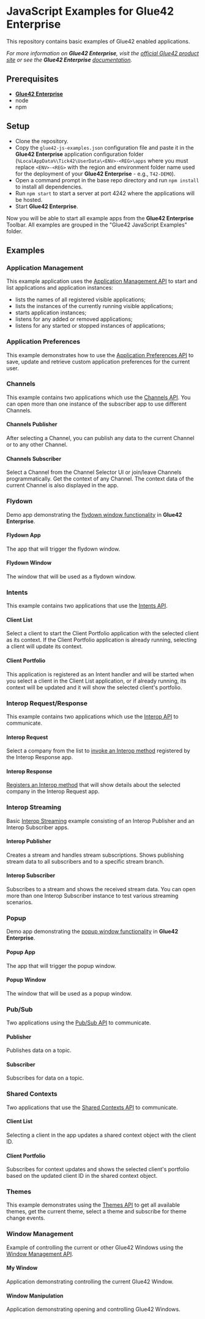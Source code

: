 # JavaScript Examples for Glue42 Enterprise

This repository contains basic examples of Glue42 enabled applications.

*For more information on **Glue42 Enterprise**, visit the [official Glue42 product site](https://glue42.com/) or see the **Glue42 Enterprise** [documentation](https://docs.glue42.com).*

## Prerequisites

- [**Glue42 Enterprise**](https://glue42.com/enterprise/)
- node
- npm

## Setup

- Clone the repository.
- Copy the `glue42-js-examples.json` configuration file and paste it in the **Glue42 Enterprise** application configuration folder (`%LocalAppData%\Tick42\UserData\<ENV>-<REG>\apps` where you must replace `<ENV>-<REG>` with the region and environment folder name used for the deployment of your **Glue42 Enterprise** - e.g., `T42-DEMO`).  
- Open a command prompt in the base repo directory and run `npm install` to install all dependencies. 
- Run `npm start` to start a server at port 4242 where the applications will be hosted.
- Start **Glue42 Enterprise**. 

Now you will be able to start all example apps from the **Glue42 Enterprise** Toolbar. All examples are grouped in the "Glue42 JavaScript Examples" folder.

## Examples

### Application Management

This example application uses the [Application Management API](https://docs.glue42.com/glue42-concepts/application-management/javascript/index.html) to start and list applications and application instances:

- lists the names of all registered visible applications;
- lists the instances of the currently running visible applications;
- starts application instances;
- listens for any added or removed applications;
- listens for any started or stopped instances of applications;

### Application Preferences

This example demonstrates how to use the [Application Preferences API](https://docs.glue42.com/glue42-concepts/application-preferences/javascript/index.html) to save, update and retrieve custom application preferences for the current user.

### Channels

This example contains two applications which use the [Channels API](https://docs.glue42.com/glue42-concepts/data-sharing-between-apps/channels/javascript/index.html). You can open more than one instance of the subscriber app to use different Channels.

#### Channels Publisher

After selecting a Channel, you can publish any data to the current Channel or to any other Channel.

#### Channels Subscriber

Select a Channel from the Channel Selector UI or join/leave Channels programmatically. Get the context of any Channel. The context data of the current Channel is also displayed in the app.

### Flydown

Demo app demonstrating the [flydown window functionality](https://docs.glue42.com/glue42-concepts/windows/window-management/javascript/index.html#flydown_windows) in **Glue42 Enterprise**.

#### Flydown App

The app that will trigger the flydown window.

#### Flydown Window

The window that will be used as a flydown window.

### Intents

This example contains two applications that use the [Intents API](https://docs.glue42.com/glue42-concepts/intents/javascript/index.html).

#### Client List

Select a client to start the Client Portfolio application with the selected client as its context. If the Client Portfolio application is already running, selecting a client will update its context.

#### Client Portfolio

This application is registered as an Intent handler and will be started when you select a client in the Client List application, or if already running, its context will be updated and it will show the selected client's portfolio.

### Interop Request/Response

This example contains two applications which use the [Interop API](https://docs.glue42.com/glue42-concepts/data-sharing-between-apps/interop/javascript/index.html) to communicate.

#### Interop Request

Select a company from the list to [invoke an Interop method](https://docs.glue42.com/glue42-concepts/data-sharing-between-apps/interop/javascript/index.html#method_invocation) registered by the Interop Response app.

#### Interop Response

[Registers an Interop method](https://docs.glue42.com/glue42-concepts/data-sharing-between-apps/interop/javascript/index.html#method_registration) that will show details about the selected company in the Interop Request app.

### Interop Streaming

Basic [Interop Streaming](https://docs.glue42.com/glue42-concepts/data-sharing-between-apps/interop/javascript/index.html#streaming) example consisting of an Interop Publisher and an Interop Subscriber apps.

#### Interop Publisher

Creates a stream and handles stream subscriptions. Shows publishing stream data to all subscribers and to a specific stream branch.

#### Interop Subscriber

Subscribes to a stream and shows the received stream data. You can open more than one Interop Subscriber instance to test various streaming scenarios.

### Popup

Demo app demonstrating the [popup window functionality](https://docs.glue42.com/glue42-concepts/windows/window-management/javascript/index.html#popup_windows) in **Glue42 Enterprise**.

#### Popup App

The app that will trigger the popup window.

#### Popup Window

The window that will be used as a popup window.

### Pub/Sub

Two applications using the [Pub/Sub API](https://docs.glue42.com/glue42-concepts/data-sharing-between-apps/pub-sub/javascript/index.html) to communicate.

#### Publisher

Publishes data on a topic.

#### Subscriber

Subscribes for data on a topic.

### Shared Contexts

Two applications that use the [Shared Contexts API](https://docs.glue42.com/glue42-concepts/data-sharing-between-apps/shared-contexts/javascript/index.html) to communicate.

#### Client List

Selecting a client in the app updates a shared context object with the client ID.

#### Client Portfolio

Subscribes for context updates and shows the selected client's portfolio based on the updated client ID in the shared context object.

### Themes

This example demonstrates using the [Themes API](https://docs.glue42.com/glue42-concepts/windows/themes/javascript/index.html) to get all available themes, get the current theme, select a theme and subscribe for theme change events.

### Window Management

Example of controlling the current or other Glue42 Windows using the [Window Management API](https://docs.glue42.com/glue42-concepts/windows/window-management/javascript/index.html).

#### My Window

Application demonstrating controlling the current Glue42 Window.

#### Window Manipulation

Application demonstrating opening and controlling Glue42 Windows.